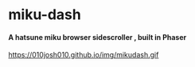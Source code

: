 # miku-dash

#### A hatsune miku browser sidescroller , built in Phaser 

https://010josh010.github.io/img/mikudash.gif
